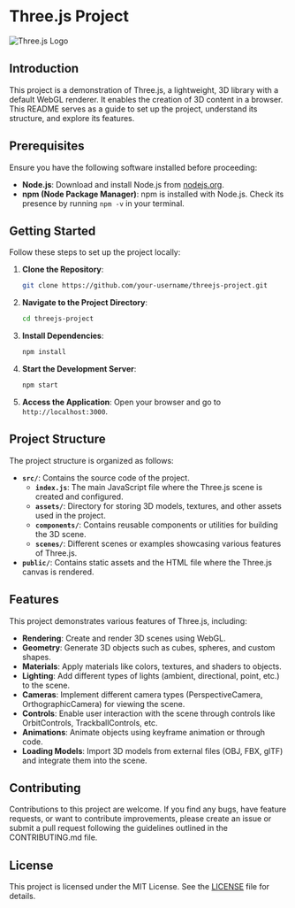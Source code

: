 # Three.js Project

![Three.js Logo](https://threejs.org//examples/textures/crate.gif)

## Introduction

This project is a demonstration of Three.js, a lightweight, 3D library with a default WebGL renderer. It enables the creation of 3D content in a browser. This README serves as a guide to set up the project, understand its structure, and explore its features.

## Prerequisites

Ensure you have the following software installed before proceeding:

- **Node.js**: Download and install Node.js from [nodejs.org](https://nodejs.org).
- **npm (Node Package Manager)**: npm is installed with Node.js. Check its presence by running `npm -v` in your terminal.

## Getting Started

Follow these steps to set up the project locally:

1. **Clone the Repository**: 
    ```bash
    git clone https://github.com/your-username/threejs-project.git
    ```

2. **Navigate to the Project Directory**: 
    ```bash
    cd threejs-project
    ```

3. **Install Dependencies**: 
    ```bash
    npm install
    ```

4. **Start the Development Server**: 
    ```bash
    npm start
    ```

5. **Access the Application**: 
    Open your browser and go to `http://localhost:3000`.

## Project Structure

The project structure is organized as follows:

- **`src/`**: Contains the source code of the project.
    - **`index.js`**: The main JavaScript file where the Three.js scene is created and configured.
    - **`assets/`**: Directory for storing 3D models, textures, and other assets used in the project.
    - **`components/`**: Contains reusable components or utilities for building the 3D scene.
    - **`scenes/`**: Different scenes or examples showcasing various features of Three.js.
- **`public/`**: Contains static assets and the HTML file where the Three.js canvas is rendered.

## Features

This project demonstrates various features of Three.js, including:

- **Rendering**: Create and render 3D scenes using WebGL.
- **Geometry**: Generate 3D objects such as cubes, spheres, and custom shapes.
- **Materials**: Apply materials like colors, textures, and shaders to objects.
- **Lighting**: Add different types of lights (ambient, directional, point, etc.) to the scene.
- **Cameras**: Implement different camera types (PerspectiveCamera, OrthographicCamera) for viewing the scene.
- **Controls**: Enable user interaction with the scene through controls like OrbitControls, TrackballControls, etc.
- **Animations**: Animate objects using keyframe animation or through code.
- **Loading Models**: Import 3D models from external files (OBJ, FBX, glTF) and integrate them into the scene.

## Contributing

Contributions to this project are welcome. If you find any bugs, have feature requests, or want to contribute improvements, please create an issue or submit a pull request following the guidelines outlined in the CONTRIBUTING.md file.

## License

This project is licensed under the MIT License. See the [LICENSE](LICENSE) file for details.
